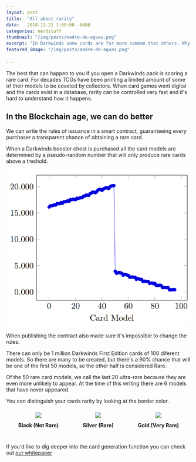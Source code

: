 ```yaml
---
layout: post
title:  "All about rarity"
date:   2018-11-21 1:00:00 -0400
categories: nerdstuff
thumbnail: "/img/posts/madre-de-aguas.png"
excerpt: "In Darkwinds some cards are far more common that others. Why does it happen? This post will explain things."
featured_image: "/img/posts/madre-de-aguas.png"

---
```



The best that can happen to you if you open a Darkwinds pack is scoring a rare card. For decades TCGs have been printing a limited amount of some of their models to be coveted by collectors. When card games went digital and the cards exist in a database, rarity can be controlled very fast and it's hard to understand how it happens.

## In the Blockchain age, we can do better

We can write the rules of issuance in a smart contract, guaranteeing every purchaser a transparent chance of obtaining a rare card. 

When a Darkwinds booster chest is purchased all the card models are determined by a pseudo-random number that will only produce rare cards above a treshold. 

<img src="/img/posts/rarity-monte-carlo.png">

When publishing the contract also made sure it's impossible to change the rules.

There can only be 1 million Darkwinds First Edition cards of 100 diferent models. So there are many to be created, but there's a 90% chance that will be one of the first 50 models, so the other half is considered Rare.

Of the 50 rare card models, we call the last 20 ultra-rare because they are even more unlikely to appear. At the time of this writing there are 6 models that have never appeared.

You can distinguish your cards rarity by looking at the border color.

<div style="display:flex">
<div style="flex-grow:2;text-align:center;padding:8px">
<img src="https://corsarium.playdarkwinds.com/img/cards/19.opt.png">
<h4 style="margin-top:8px">Black (Not Rare)</h4>
</div>
<div style="flex-grow:2;text-align:center;padding:8px">
<img src="https://corsarium.playdarkwinds.com/img/cards/51.opt.png">
<h4 style="margin-top:8px">Silver (Rare)</h4>

</div>
<div style="flex-grow:2;text-align:center;padding:8px">
<img src="https://corsarium.playdarkwinds.com/img/cards/92.opt.png">
<h4 style="margin-top:8px">Gold (Very Rare)</h4>

</div>
</div>

If you'd like to dig deeper into the card generation function you can check out <a href="/whitepaper/darkwinds.pdf">our whitepaper</a>
